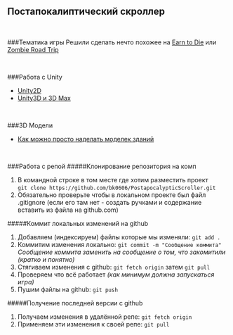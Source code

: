 Постапокалиптический скроллер
-----------------------------
<br />


###Тематика игры
Решили сделать нечто похожее на [Earn to Die](https://play.google.com/store/apps/details?id=com.notdoppler.earntodie) или [Zombie Road Trip](https://play.google.com/store/apps/details?id=com.noodlecake.zombieroadtrip)

<br />


###Работа с Unity
+ [Unity2D](https://unity3d.com/ru/learn/tutorials/modules/beginner/2d/2d-overview)
+ [Unity3D и 3D Max](http://www.youtube.com/user/4GameFree)

<br />


###3D Модели
+ [Как можно просто наделать моделек зданий](http://www.youtube.com/watch?v=A8e1zHEgdI8)

<br />


###Работа с репой
#####Клонирование репозитория на комп
1. В командной строке в том месте где хотим разместить проект                              
`git clone https://github.com/bk0606/PostapocalypticScroller.git`
2. Обязательно проверьте чтобы в локальном проекте был файл .gitignore (если его там нет - создать ручками и содержание вставить из файла на github.com)

#####Коммит локальных изменений на github
1. Добавляем (индексируем) файлы которые мы изменяли: `git add .`
2. Коммитим изменения локально: `git commit -m "Сообщение коммита"`
*Сообщение коммита заменить на сообщение о том, что закомитили (кратко и понятно)*
3. Стягиваем изменения с github: `git fetch origin` затем `git pull`
4. Проверяем что всё работает *(как минимум должна запускаться игра)*
5. Пушим файлы на github: `git push`


#####Получение последней версии с github
1. Получаем изменения в удалённой репе: `git fetch origin` 
2. Применяем эти изменения к своей репе: `git pull`

<br />
